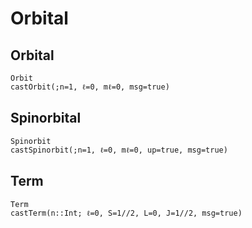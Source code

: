 # Orbital

## Orbital
```@docs
Orbit
castOrbit(;n=1, ℓ=0, mℓ=0, msg=true)
```

## Spinorbital
```@docs
Spinorbit
castSpinorbit(;n=1, ℓ=0, mℓ=0, up=true, msg=true)
```

## Term
```@docs
Term
castTerm(n::Int; ℓ=0, S=1//2, L=0, J=1//2, msg=true)
```